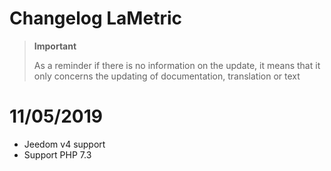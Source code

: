 # Changelog LaMetric

>**Important**
>
>As a reminder if there is no information on the update, it means that it only concerns the updating of documentation, translation or text

# 11/05/2019

- Jeedom v4 support
- Support PHP 7.3
